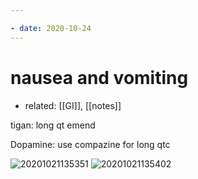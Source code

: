 ```yaml
---

- date: 2020-10-24
---
```


# nausea and vomiting

- related: [[GI]], [[notes]]

tigan: long qt
emend

Dopamine: use compazine for long qtc

![20201021135351](https://photos.thisispiggy.com/file/wikiFiles/20201021135351.png)
![20201021135402](https://photos.thisispiggy.com/file/wikiFiles/20201021135402.png)
